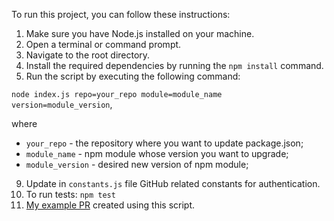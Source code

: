 To run this project, you can follow these instructions:
1. Make sure you have Node.js installed on your machine.
2. Open a terminal or command prompt.
3. Navigate to the root directory.
4. Install the required dependencies by running the `npm install` command.
5. Run the script by executing the following command: 

`node index.js repo=your_repo module=module_name version=module_version`,

where

- `your_repo` - the repository where you want to update package.json;
- `module_name` - npm module whose version you want to upgrade;
- `module_version` - desired new version of npm module;

9. Update in `constants.js` file GitHub related constants for authentication.
10. To run tests: `npm test`
11. <a href="https://github.com/YanaKopyshchyk1/nodejs-20220114_yana-kopyshchyk/pull/10">My example PR</a> created using this script.
